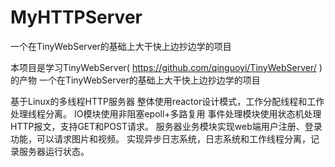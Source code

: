 # MyHTTPServer
一个在TinyWebServer的基础上大干快上边抄边学的项目

本项目是学习TinyWebServer( https://github.com/qinguoyi/TinyWebServer/ )的产物
一个在TinyWebServer的基础上大干快上边抄边学的项目

基于Linux的多线程HTTP服务器
整体使用reactor设计模式，工作分配线程和工作处理线程分离。
IO模块使用非阻塞epoll+多路复用
事件处理模块使用状态机处理HTTP报文，支持GET和POST请求。
服务器业务模块实现web端用户注册、登录功能，可以请求图片和视频。
实现异步日志系统，日志系统和工作线程分离，记录服务器运行状态。
